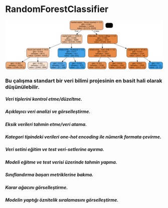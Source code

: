 # RandomForestClassifier
![Screenshot](1.png)

### Bu çalışma standart bir veri bilimi projesinin en basit hali olarak düşünülebilir.
##### Veri tiplerini kontrol etme/düzeltme.
##### Açıklayıcı veri analizi ve görselleştirme.
##### Eksik verileri tahmin etme/veri atama.
##### Kategori tipindeki verileri one-hot encoding ile nümerik formata çevirme.
##### Veri setini eğitim ve test veri-setlerine ayırma.
##### Modeli eğitme ve test verisi üzerinde tahmin yapma.
##### Sınıflandırma başarı metriklerine bakma.
##### Karar ağacını görselleştirme.
##### Modelin yaptığı öznitelik sıralamasını görselleştirme.

